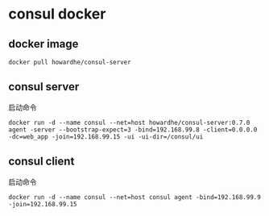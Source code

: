 # consul docker
## docker image

```
docker pull howardhe/consul-server
```
## consul server
启动命令

```
docker run -d --name consul --net=host howardhe/consul-server:0.7.0 agent -server --bootstrap-expect=3 -bind=192.168.99.8 -client=0.0.0.0 -dc=web_app -join=192.168.99.15 -ui -ui-dir=/consul/ui
```
## consul client
启动命令

```
docker run -d --name consul --net=host consul agent -bind=192.168.99.9 -join=192.168.99.15
```

